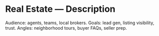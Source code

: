 # Real Estate — Description
Audience: agents, teams, local brokers. Goals: lead gen, listing visibility, trust. Angles: neighborhood tours, buyer FAQs, seller prep.
